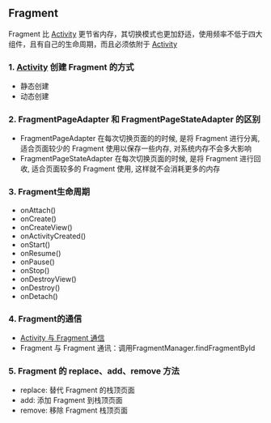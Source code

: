 ## Fragment
Fragment 比 [Activity] 更节省内存，其切换模式也更加舒适，使用频率不低于四大组件，且有自己的生命周期，而且必须依附于 [Activity]

### 1. [Activity] 创建 Fragment 的方式
* 静态创建
* 动态创建

### 2. FragmentPageAdapter 和 FragmentPageStateAdapter 的区别
* FragmentPageAdapter 在每次切换页面的的时候, 是将 Fragment 进行分离, 适合页面较少的 Fragment 使用以保存一些内存, 对系统内存不会多大影响
* FragmentPageStateAdapter 在每次切换页面的时候, 是将 Fragment 进行回收, 适合页面较多的 Fragment 使用, 这样就不会消耗更多的内存

### 3. Fragment生命周期
* onAttach()
* onCreate()
* onCreateView()
* onActivityCreated()
* onStart()
* onResume()
* onPause()
* onStop()
* onDestroyView()
* onDestroy()
* onDetach()

### 4. Fragment的通信
* [Activity 与 Fragment 通信]
* Fragment 与 Fragment 通讯：调用FragmentManager.findFragmentById

### 5. Fragment 的 replace、add、remove 方法
* replace: 替代 Fragment 的栈顶页面
* add: 添加 Fragment 到栈顶页面
* remove: 移除 Fragment 栈顶页面


[Activity]:https://github.com/yangsanning/Keep/blob/master/Android%20%E5%9F%BA%E7%A1%80/12.Activity.md
[Activity 与 Fragment 通信]:https://github.com/yangsanning/Keep/blob/master/Android%20%E5%9F%BA%E7%A1%80/03.Activity%E4%B8%8EFragment%E9%80%9A%E4%BF%A1%E6%96%B9%E5%BC%8F.md
